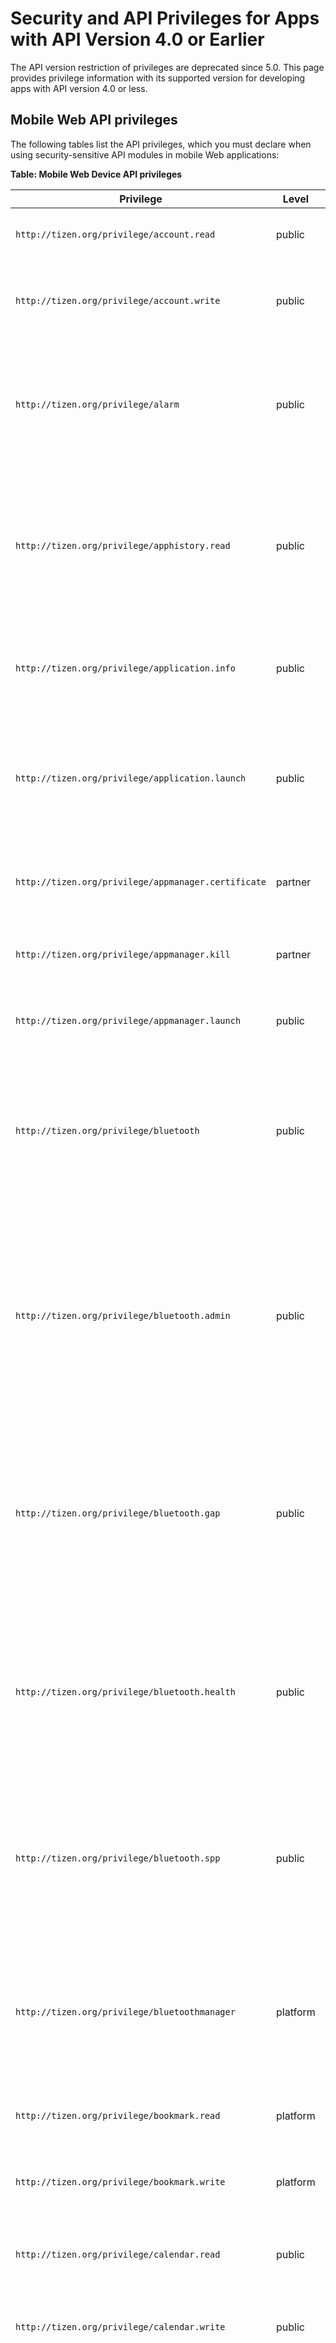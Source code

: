 # Security and API Privileges for Apps with API Version 4.0 or Earlier

The API version restriction of privileges are deprecated since 5.0. This page provides privilege information with its supported version for developing apps with API version 4.0 or less.


<a name="mobile"></a>
## Mobile Web API privileges

The following tables list the API privileges, which you must declare when using security-sensitive API modules in mobile Web applications:

**Table: Mobile Web Device API privileges**

| Privilege                                | Level    | Privacy                   | Since | Description                              |
| ---------------------------------------- | -------- | ------------------------- | ----- | ---------------------------------------- |
| `http://tizen.org/privilege/account.read` | public   | Account                   | 2.3   | The application can read accounts.       |
| `http://tizen.org/privilege/account.write` | public   | Account                   | 2.3   | The application can create, edit, and delete accounts. |
| `http://tizen.org/privilege/alarm`       | public   | -                         | 2.2.1 | The application can manage alarms by retrieving saved alarms and waking the device up at scheduled times. |
| `http://tizen.org/privilege/apphistory.read` | public   | -                         | 4.0   | The application can read the statistics of application usage, such as which applications have been used frequently or recently. |
| `http://tizen.org/privilege/application.info` | public   | -                         | 2.2.1 | The application can retrieve information related to other applications. |
| `http://tizen.org/privilege/application.launch` | public   | -                         | 2.2.1 | The application can open other applications using the application ID or application control. |
| `http://tizen.org/privilege/appmanager.certificate` | partner  | -                         | 2.2.1 | The application can retrieve specified application certificates. |
| `http://tizen.org/privilege/appmanager.kill` | partner  | -                         | 2.2.1 | The application can close other applications. |
| `http://tizen.org/privilege/appmanager.launch` | public   | -                         | 4.0   | The application can open other applications. |
| `http://tizen.org/privilege/bluetooth`   | public   | -                         | 2.4   | The application can perform unrestricted actions using Bluetooth, such as scanning for and connecting to other devices. |
| `http://tizen.org/privilege/bluetooth.admin` | public | - | 2.2.1  | The application can change Bluetooth settings, such as turning Bluetooth on or off, setting the device name, and enabling or disabling AV remote control. Deprecated since 2.4. |
| `http://tizen.org/privilege/bluetooth.gap` | public | - | 2.2.1 | The application can use the Bluetooth Generic Access Profile (GAP). As an example, it can scan and pair with devices. Deprecated since 2.4. |
| `http://tizen.org/privilege/bluetooth.health` | public | - | 2.2.1 | The application can use the Bluetooth Health Device Profile (HDP). As an example, it can send health information. Deprecated since 2.4. |
| `http://tizen.org/privilege/bluetooth.spp` | public | - | 2.2.1 | The application can use the Bluetooth Serial Port Profile (SPP). As an example, it can send serial data. Deprecated since 2.4. |
| `http://tizen.org/privilege/bluetoothmanager` | platform | -                         | 2.2.1 | The application can change Bluetooth system settings related to privacy and security, such as the visibility mode. |
| `http://tizen.org/privilege/bookmark.read` | platform | Bookmark                  | 2.2.1 | The application can read bookmarks.      |
| `http://tizen.org/privilege/bookmark.write` | platform | Bookmark                  | 2.2.1 | The application can create, edit, and delete bookmarks. |
| `http://tizen.org/privilege/calendar.read` | public   | Calendar                  | 2.2.1 | The application can read events and tasks. |
| `http://tizen.org/privilege/calendar.write` | public   | Calendar                  | 2.2.1 | The application can create, update, and delete events and tasks. |
| `http://tizen.org/privilege/call`        | public   | Call                      | 2.3   | The application can make phone calls to numbers when they are tapped without further confirmation. This can result in additional charges depending on the user's payment plan. |
| `http://tizen.org/privilege/callhistory.read` | public   | Contacts and User history | 2.2.1 | The application can read call log items. |
| `http://tizen.org/privilege/callhistory.write` | public   | Contacts and User history | 2.2.1 | The application can create, update, and delete call log items. |
| `http://tizen.org/privilege/contact.read` | public   | Contacts                  | 2.2.1 | The application can read the user profile, contacts, and contact history.<br> Contact history can include social network activity. |
| `http://tizen.org/privilege/contact.write` | public   | Contacts                  | 2.2.1 | The application can create, update, and delete the user profile, contacts, and any contact history that is related to this application.<br> Contact history can include social network activity. |
| `http://tizen.org/privilege/content.read` | public   | -                         | 2.2.1 | The application can read media content information. |
| `http://tizen.org/privilege/content.write` | public   | -                         | 2.2.1 | The application can create, update, and delete media content information. |
| `http://tizen.org/privilege/datacontrol.consumer` | public   | -                         | 2.2.1 | The application can read data exported by data control providers. |
| `http://tizen.org/privilege/datasharing` | public   | -                         | 4.0   | The application can share data with other applications. |
| `http://tizen.org/privilege/datasync`    | public   | -                         | 2.2.1 | The application can synchronize device data, such as contacts and calendar events, using the OMA DS 1.2 protocol. |
| `http://tizen.org/privilege/download`    | public   | -                         | 2.2.1 | The application can manage HTTP downloads. |
| `http://tizen.org/privilege/filesystem.read` | public   | -                         | 2.2.1 | The application can read file systems.   |
| `http://tizen.org/privilege/filesystem.write` | public   | -                         | 2.2.1 | The application can write to file systems. |
| `http://tizen.org/privilege/healthinfo`  | public   | Sensor                    | 2.3   | The application can read the user's health information gathered by device sensors, such as pedometer or heart rate monitor. |
| `http://tizen.org/privilege/ime`         | public   | -                         | 2.4   | The application can provide users with a way to enter characters and symbols into an associated text field. |
| `http://tizen.org/privilege/led`         | public   | -                         | 2.4   | The application can switch LEDs on or off, such as the LED on the front of the device and the camera flash. |
| `http://tizen.org/privilege/location`    | public   | Location                  | 2.2.1 | The application can read the user's location information. |
| `http://tizen.org/privilege/mediacontroller.client` | public   | -                         | 2.4   | The application can receive information about currently playing media from applications that are allowed to send it, and can control those applications remotely. |
| `http://tizen.org/privilege/mediacontroller.server` | public   | -                         | 2.4   | The application can send information about currently playing media to applications that are allowed to receive it, and can be controlled remotely by those applications. |
| `http://tizen.org/privilege/messaging.read` | public   | Message                   | 2.2.1 | The application can retrieve messages from message boxes or receive messages. |
| `http://tizen.org/privilege/messaging.write` | public   | Message                   | 2.2.1 | The application can write, send, sync, and remove text messages, multimedia messages, and emails. |
| `http://tizen.org/privilege/networkbearerselection` | partner  | -                         | 2.2.1 | The application can request and release a specific network connection. |
| `http://tizen.org/privilege/nfc.admin`   | public   | -                         | 2.2.1 | The application can change NFC settings, such as switching NFC on or off. Deprecated since 2.3. |
| `http://tizen.org/privilege/nfc.cardemulation` | public   | -                         | 2.3   | The application can access smart card details, such as credit card details, and allow users to make payments through NFC. |
| `http://tizen.org/privilege/nfc.common`  | public   | -                         | 2.2.1 | The application can use common NFC features. |
| `http://tizen.org/privilege/nfc.p2p`     | public   | -                         | 2.2.1 | The application can push NFC messages to other devices. |
| `http://tizen.org/privilege/nfc.tag`     | public   | -                         | 2.2.1 | The application can read and write NFC tag information. |
| `http://tizen.org/privilege/notification` | public   | -                         | 2.2.1 | The application can show and hide its own notifications and badges. |
| `http://tizen.org/privilege/package.info` | public   | -                         | 2.2.1 | The application can retrieve information about installed packages. |
| `http://tizen.org/privilege/packagemanager.install` | platform | -                         | 2.2.1 | The application can install or uninstall application packages. |
| `http://tizen.org/privilege/power`       | public   | -                         | 2.2.1 | The application can control power-related settings, such as dimming the screen. |
| `http://tizen.org/privilege/push`        | public   | -                         | 2.2.1 | The application can receive notifications from the Internet. |
| `http://tizen.org/privilege/recorder`    | public   | -                         | 4.0   | The application can record video and audio. |
| `http://tizen.org/privilege/secureelement` | public   | -                         | 2.2.1 | The application can access secure smart card chips, such as UICC/SIM, embedded secure elements, and secure SD cards. |
| `http://tizen.org/privilege/setting`     | public   | -                         | 2.2.1 | The application can change and read user settings. |
| `http://tizen.org/privilege/system`      | public   | -                         | 2.2.1 | The application can read system information. |
| `http://tizen.org/privilege/systemmanager` | partner | - | 2.2.1 | The application can read secure system information. Deprecated since 2.3.1. |
| `http://tizen.org/privilege/tee.client`  | partner  | -                         | 4.0   | The application can communicate with a Trusted Application. |
| `http://tizen.org/privilege/telephony`   | public   | -                         | 2.3.1 | The application can retrieve telephony information, such as the network and SIM card used, the IMEI, and the status of calls. |
| `http://tizen.org/privilege/volume.set`  | public   | -                         | 2.3   | The application can adjust the volume for different features, such as notification alerts, ringtones, and media. |
| `http://tizen.org/privilege/websetting`  | public   | -                         | 2.2.1 | The application can change its Web application settings, including deleting cookies. Deprecated since 2.4. |
| `http://tizen.org/privilege/widget.viewer` | public   | -                         | 3.0   | The application can show widgets, and information from their associated applications, on the home screen. |

**Table: Mobile Web W3C/HTML5 API privileges**

| Privilege                                | Level  | Privacy               | Since | Description                              |
| ---------------------------------------- | ------ | --------------------- | ----- | ---------------------------------------- |
| `http://tizen.org/privilege/internet`    | public | -                     | 2.3   | The application can access the Internet using the [WebSocket](../api/latest/w3c_api/w3c_api_m.html#websocket), [XMLHttpRequest](../api/latest/w3c_api/w3c_api_m.html#httpreq), [Server-Sent Events](../api/latest/w3c_api/w3c_api_m.html#serversent), [HTML5 Application caches](../api/latest/w3c_api/w3c_api_m.html#cache), and [Cross-Origin Resource Sharing](../api/latest/w3c_api/w3c_api_m.html#cross) APIs. |
| `http://tizen.org/privilege/mediacapture` | public | Camera and Microphone | 2.2.1 | The application can manipulate streams from cameras and microphones using the [getUserMedia](../api/latest/w3c_api/w3c_api_m.html#getusermedia) API.<br> **Privilege behavior:**<br> In the local domain, if this privilege is defined, permission is granted. Otherwise, execution is blocked. In the remote domain, if this privilege is defined, pop-up user prompt is used. Otherwise, execution is blocked. |
| `http://tizen.org/privilege/unlimitedstorage` | public | -                     | 2.2.1 | The application can use the storage with unlimited size with the [File API: Directories and System](../api/latest/w3c_api/w3c_api_m.html#directory), [File API: Writer](../api/latest/w3c_api/w3c_api_m.html#writer), [Indexed Database](../api/latest/w3c_api/w3c_api_m.html#database), and [Web SQL Database](../api/latest/w3c_api/w3c_api_m.html#sql) APIs.<br>**Privilege behavior:**<br>In the local domain, if this privilege is defined, permission is granted. Otherwise, pop-up user prompt is used. In the remote domain, pop-up user prompt is used. |
| `http://tizen.org/privilege/notification` | public | -                     | 2.2.1 | The application can display simple notifications using the [Web Notifications](../api/latest/w3c_api/w3c_api_m.html#webnoti) API.<br>**Privilege behavior:**<br>In the local domain, if this privilege is defined, permission is granted. Otherwise, pop-up user prompt is used. In the remote domain, pop-up user prompt is used. |
| `http://tizen.org/privilege/location`    | public | Location              | 2.2.1 | The application can access geographic locations using the [Geolocation](../api/latest/w3c_api/w3c_api_m.html#geo) API.<br>**Privilege behavior:**<br>In the local domain, if this privilege is defined, permission is granted. Otherwise, execution is blocked. In the remote domain, if this privilege is defined, pop-up user prompt is used. Otherwise, execution is blocked. |

**Table: Mobile Web Supplementary API privileges**

| Privilege                               | Level  | Since | Description                              |
| --------------------------------------- | ------ | ----- | ---------------------------------------- |
| `http://tizen.org/privilege/fullscreen` | public | 2.2.1 | The application can display in the full-screen mode using the [FullScreen API - Mozilla](../api/latest/w3c_api/w3c_api_m.html#fullscreen) API.<br>**Privilege behavior:**<br>If this privilege is defined, permission is granted without user interaction. Otherwise, permission is granted by user interaction. |


<a name="wearable"></a>
## Wearable Web API privileges

The following tables list the API privileges, which you must declare when using security-sensitive API modules in wearable Web applications:

**Table: Wearable Web Device API privileges**

| Privilege                                | Level    | Privacy      | Since | Description                              |
| ---------------------------------------- | -------- | ------------ | ----- | ---------------------------------------- |
| `http://tizen.org/privilege/account.read` | public   | Account      | 4.0   | The application can read accounts.       |
| `http://tizen.org/privilege/account.write` | public   | Account      | 4.0   | The application can create, edit, and delete accounts. |
| `http://tizen.org/privilege/alarm`       | public   | -            | 2.2.1 | The application can set alarms and wake up the device at scheduled times. |
| `http://tizen.org/privilege/apphistory.read` | public   | User history | 4.0   | The application can read the statistics of application usage, such as which applications have been used frequently or recently. |
| `http://tizen.org/privilege/application.info` | public   | -            | 2.2.1 | The application can retrieve information related to other applications. |
| `http://tizen.org/privilege/application.launch` | public   | -            | 2.2.1 | The application can open other applications using the application ID or application control. |
| `http://tizen.org/privilege/appmanager.certificate` | partner  | -            | 2.2.1 | The application can retrieve specified application certificates. |
| `http://tizen.org/privilege/appmanager.kill` | partner  | -            | 2.2.1 | The application can close other applications. |
| `http://tizen.org/privilege/appmanager.launch` | public   | -            | 4.0   | The application can open other applications. |
| `http://tizen.org/privilege/bluetooth`   | public   | -            | 3.0   | The application can perform unrestricted actions using Bluetooth, such as scanning for and connecting to other devices. |
| `http://tizen.org/privilege/bluetooth.admin` | public | - | 2.3.1  | The application can change Bluetooth settings, such as turning Bluetooth on or off, setting the device name, and enabling or disabling AV remote control. Deprecated since 3.0. |
| `http://tizen.org/privilege/bluetooth.gap` | public | - | 2.3.1 | The application can use the Bluetooth Generic Access Profile (GAP). As an example, it can scan and pair with devices. Deprecated since 3.0. |
| `http://tizen.org/privilege/bluetooth.health` | public | - | 2.3.1 | The application can use the Bluetooth Health Device Profile (HDP). As an example, it can send health information. Deprecated since 3.0. |
| `http://tizen.org/privilege/bluetooth.spp` | public | - | 2.3.1 | The application can use the Bluetooth Serial Port Profile (SPP). As an example, it can send serial data. Deprecated since 3.0. |
| `http://tizen.org/privilege/bluetoothmanager` | platform | -            | 2.3.1 | The application can change Bluetooth system settings related to privacy and security, such as the visibility mode. |
| `http://tizen.org/privilege/calendar.read` | public   | Calendar     | 4.0   | The application can read events and tasks. |
| `http://tizen.org/privilege/calendar.write` | public   | Calendar     | 4.0   | The application can create, update, and delete events and tasks. |
| `http://tizen.org/privilege/call`        | public   | Call         | 2.2.1 | The application can make phone calls to numbers when they are tapped without further confirmation. |
| `http://tizen.org/privilege/contact.read` | public   | Contacts     | 4.0   | The application can read your profile, contacts, and contact history.<br> Contact history can include social network activity. |
| `http://tizen.org/privilege/contact.write` | public   | Contacts     | 4.0   | The application can create, update, and delete your profile, contacts, and any contact history that is related to this application.<br> Contact history can include social network activity. |
| `http://tizen.org/privilege/content.read` | public   | -            | 2.2.1 | The application can read media content information. |
| `http://tizen.org/privilege/content.write` | public   | -            | 2.2.1 | The application can create, update, and delete media content information. |
| `http://tizen.org/privilege/datacontrol.consumer` | public   | -            | 2.3.2 | The application can read data exported by data control providers. |
| `http://tizen.org/privilege/datasharing` | public   | -            | 4.0   | The application can share data with other applications. |
| `http://tizen.org/privilege/download`    | public   | -            | 2.2.1 | The application can manage HTTP downloads. |
| `http://tizen.org/privilege/filesystem.read` | public   | -            | 2.2.1 | The application can read file systems.   |
| `http://tizen.org/privilege/filesystem.write` | public   | -            | 2.2.1 | The application can write to file systems. |
| `http://tizen.org/privilege/healthinfo`  | public   | Sensor       | 2.2.1 | The application can read the user's health information gathered by device sensors, such as pedometer or heart rate monitor. |
| `http://tizen.org/privilege/ime`         | public   | -            | 3.0   | The application can provide users with a way to enter characters and symbols into an associated text field. |
| `http://tizen.org/privilege/led`         | public   | -            | 3.0   | The application can switch LEDs on or off, such as the LED on the front of the device and the camera flash. |
| `http://tizen.org/privilege/location`    | public   | Location     | 2.2.1 | The application can read the user's location information. |
| `http://tizen.org/privilege/mediacontroller.client` | public   | -            | 3.0   | The application can receive information about currently playing media from applications that are allowed to send it, and can control those applications remotely. |
| `http://tizen.org/privilege/mediacontroller.server` | public   | -            | 3.0   | The application can send information about currently playing media to applications that are allowed to receive it, and can be controlled remotely by those applications. |
| `http://tizen.org/privilege/nfc.admin`   | public   | -            | 2.3.1 | The application can change NFC settings, such as switching NFC on or off. Deprecated since 2.3. |
| `http://tizen.org/privilege/nfc.cardemulation` | public   | -            | 2.3.1 | The application can access smart card details, such as credit card details, and allow users to make payments through NFC. |
| `http://tizen.org/privilege/nfc.common`  | public   | -            | 2.3.1 | The application can use common NFC features. |
| `http://tizen.org/privilege/nfc.p2p`     | public   | -            | 2.3.1 | The application can push NFC messages to other devices. |
| `http://tizen.org/privilege/nfc.tag`     | public   | -            | 2.3.1 | The application can read and write NFC tag information. |
| `http://tizen.org/privilege/notification` | public   | -            | 2.2.1 | The application can show and hide its own notifications and badges. |
| `http://tizen.org/privilege/package.info` | public   | -            | 2.2.1 | The application can retrieve information about installed packages. |
| `http://tizen.org/privilege/packagemanager.install` | platform | -            | 2.2.1 | The application can install or uninstall application packages. |
| `http://tizen.org/privilege/power`       | public   | -            | 2.2.1 | The application can control power-related settings, such as dimming the screen. |
| `http://tizen.org/privilege/push`        | public   | -            | 2.2.1 | The application can receive notifications from the Internet. |
| `http://tizen.org/privilege/recorder`    | public   | Microphone   | 4.0   | The application can record video and audio. |
| `http://tizen.org/privilege/secureelement` | public   | -            | 2.3.1 | The application can access secure smart card chips, such as UICC/SIM, embedded secure elements, and secure SD cards. |
| `http://tizen.org/privilege/setting`     | public   | -            | 2.2.1 | The application can change and read user settings. |
| `http://tizen.org/privilege/system`      | public   | -            | 2.2.1 | The application can read system information. |
| `http://tizen.org/privilege/systemmanager` | partner | - | 2.2.1 | The application can read secure system information. Deprecated since 2.3.1. |
| `http://tizen.org/privilege/tee.client`  | partner  | -            | 4.0   | The application can communicate with a Trusted Application. |
| `http://tizen.org/privilege/telephony`   | public   | -            | 2.3.1 | The application can retrieve telephony information, such as the network and SIM card used, the IMEI, and the status of calls. |
| `http://tizen.org/privilege/volume.set`  | public   | -            | 2.2.1 | The application can adjust the volume for different features, such as notification alerts, ringtones, and media. |
| `http://tizen.org/privilege/widget.viewer` | public   | -            | 2.3.2 | The application can show widgets, and information from their associated applications, on the home screen. |

**Table: Wearable Web W3C/HTML5 API privileges**

| Privilege                                | Level  | Privacy               | Since | Description                              |
| ---------------------------------------- | ------ | --------------------- | ----- | ---------------------------------------- |
| `http://tizen.org/privilege/internet`    | public | -                     | 2.2.1 | The application can access the Internet using the [WebSocket](../api/latest/w3c_api/w3c_api_w.html#websocket), [XMLHttpRequest](../api/latest/w3c_api/w3c_api_w.html#httpreq), and [Cross-Origin Resource Sharing](../api/latest/w3c_api/w3c_api_w.html#cross) APIs. |
| `http://tizen.org/privilege/mediacapture` | public | Camera and Microphone | 2.2.1 | The application can manipulate streams from cameras and microphones using the [getUserMedia](../api/latest/w3c_api/w3c_api_w.html#getusermedia) API.<br>**Privilege behavior:**<br>In the local domain, if this privilege is defined, permission is granted. Otherwise, execution is blocked. In the remote domain, if this privilege is defined, pop-up user prompt is used. Otherwise, execution is blocked. |
| `http://tizen.org/privilege/unlimitedstorage` | public | -                     | 2.2.1 | The application can use the storage with unlimited size with the [Indexed Database](../api/latest/w3c_api/w3c_api_w.html#database) API.<br>**Privilege behavior:**<br>In the local domain, if this privilege is defined, permission is granted. Otherwise, pop-up user prompt is used. In the remote domain, pop-up user prompt is used. |
| `http://tizen.org/privilege/location`    | public | Location              | 2.2.1 | The application can access geographic locations using the [Geolocation](../api/latest/w3c_api/w3c_api_w.html#geo) API.<br>**Privilege behavior:**<br>In the local domain, if this privilege is defined, permission is granted. Otherwise, execution is blocked. In the remote domain, if this privilege is defined, pop-up user prompt is used. Otherwise, execution is blocked. |

**Table: Wearable Web Supplementary API privileges**

| Privilege                                | Level  | Privacy               | Since | Description                              |
| ---------------------------------------- | ------ | --------------------- | ----- | ---------------------------------------- |
| `http://tizen.org/privilege/camera`      | public | Camera and Microphone | 2.2.1 | The application can capture video and image on a target device using the [Camera API (Tizen Extension)](../api/latest/w3c_api/w3c_api_w.html#camera) (Video Recording and Image Capture) API.<br>**Privilege behavior:**<br>In the local domain, if this privilege is defined, permission is granted. Otherwise, execution is blocked. In the remote domain, execution is blocked. |
| `http://tizen.org/privilege/audiorecorder` | public | Microphone            | 2.2.1 | The application can record an audio stream on a target device using the [Camera API (Tizen Extension)](../api/latest/w3c_api/w3c_api_w.html#camera) (Audio Recording) API.<br>**Privilege behavior:**<br>In the local domain, if this privilege is defined, permission is granted. Otherwise, execution is blocked. In the remote domain, execution is blocked. |


<a name="tv"></a>
## TV Web API privileges

The following tables list the API privileges, which you must declare when using security-sensitive API modules in TV Web applications.

**Table: TV Web Device API privileges**

| Privilege                                | Level    | Since | Description                              |
| ---------------------------------------- | -------- | ----- | ---------------------------------------- |
| `http://tizen.org/privilege/alarm`       | public   | 3.0   | The application can retrieve saved alarms and wake up the device at scheduled times. |
| `http://tizen.org/privilege/apphistory.read` | public   | 4.0   | The application can read the statistics of application usage, such as which applications have been used frequently or recently. |
| `http://tizen.org/privilege/application.info` | public   | 3.0   | The application can retrieve information related to other applications. |
| `http://tizen.org/privilege/application.launch` | public   | 3.0   | The application can open other applications using the application ID or application control. |
| `http://tizen.org/privilege/appmanager.certificate` | partner  | 3.0   | The application can retrieve specified application certificates. |
| `http://tizen.org/privilege/appmanager.kill` | partner  | 3.0   | The application can close other applications. |
| `http://tizen.org/privilege/appmanager.launch` | public   | 4.0   | The application can open other applications. |
| `http://tizen.org/privilege/content.read` | public   | 3.0   | The application can read media content information. |
| `http://tizen.org/privilege/content.write` | public   | 3.0   | The application can change media information. This information can be used by other applications. |
| `http://tizen.org/privilege/datacontrol.consumer` | public   | 3.0   | The application can read data exported by data control providers. |
| `http://tizen.org/privilege/datasharing` | public   | 4.0   | The application can share data with other applications. |
| `http://tizen.org/privilege/download`    | public   | 3.0   | The application can manage HTTP downloads. This can result in additional charges depending on the user's payment plan. |
| `http://tizen.org/privilege/filesystem.read` | public   | 3.0   | The application can read file systems.   |
| `http://tizen.org/privilege/filesystem.write` | public   | 3.0   | The application can write to file systems. |
| `http://tizen.org/privilege/internet`    | public   | 3.0   | The application can access the Internet. This may result in additional charges depending on your payment plan. |
| `http://tizen.org/privilege/keymanager` | public | 2.4 | The application can save keys, certificates, and data to, and retrieve and delete them from, password-protected storage. Checking the statuses of certificates while connected to a mobile network may result in additional charges depending on user's payment plan. Deprecated since 3.0. |
| `http://tizen.org/privilege/led`         | public   | 3.0   | The application can switch LEDs on or off, such as the LED on the front of the device and the camera flash. |
| `http://tizen.org/privilege/mediacapture` | public   | 3.0   | The application can capture video and audio data. |
| `http://tizen.org/privilege/package.info` | public   | 3.0   | The application can retrieve information about installed packages. |
| `http://tizen.org/privilege/packagemanager.install` | platform | 3.0   | The application can install or uninstall application packages. |
| `http://tizen.org/privilege/push`        | public   | 3.0   | The application can receive notifications from the Internet. This can result in additional charges depending on the user's payment plan. |
| `http://tizen.org/privilege/recorder`    | public   | 4.0   | The application can record video and audio. |
| `http://tizen.org/privilege/system`      | public   | 3.0   | The application can read system information. |
| `http://tizen.org/privilege/systemmanager` | partner | 2.3 | The application can read secure system information. Deprecated since 2.4. |
| `http://tizen.org/privilege/tee.client`  | partner  | 4.0   | The application can communicate with a Trusted Application. |
| `http://tizen.org/privilege/telephony`   | public   | 3.0   | The application can retrieve telephony information, such as the network and SIM card used, the IMEI, and the status of calls. |
| `http://tizen.org/privilege/tv.audio`    | public   | 3.0   | The application can change the volume, enable and disable the silent mode, detect volume changes, and play beeps. |
| `http://tizen.org/privilege/tv.display`  | public   | 3.0   | The application can check whether a device supports 3D and read information about the 3D mode. |
| `http://tizen.org/privilege/tv.inputdevice` | public   | 3.0   | The application can capture the key events of an input device, such as TV remote control, and release key grabbing. |
| `http://tizen.org/privilege/tv.window`   | public   | 3.0   | The application can embed the display of a video source, specify the size, and show or hide the embedded display. |
| `http://tizen.org/privilege/volume.set`  | public   | 3.0   | The application can adjust the volume for different features, such as notification alerts, ringtones, and media. |

**Table: TV Web W3C/HTML5 API privileges**

| Privilege                                | Level  | Since | Description                              |
| ---------------------------------------- | ------ | ----- | ---------------------------------------- |
| `http://tizen.org/privilege/unlimitedstorage` | public | 3.0   | The application can use the storage with unlimited size with the [Indexed Database](../api/latest/w3c_api/w3c_api_tv.html#database) API.<br> **Privilege behavior:**<br> - In the local domain, if this privilege is defined, permission is granted. Otherwise, pop-up user prompt is used.<br> - In the remote domain, pop-up user prompt is used. |

**Table: TV Web Supplementary API privileges**

| Privilege                                | Level  | Since | Description                              |
| ---------------------------------------- | ------ | ----- | ---------------------------------------- |
| `http://tizen.org/privilege/fullscreen`  | public   | 3.0   | The application can use the full screen view. |


<a name="nonAPI"></a>
## Non-API bound privileges

Tizen application privileges are loosely bound to APIs, so most of the privileges can be identified by the APIs that the application calls. However, there are some privileges that are not coupled with the Tizen APIs. To allow easy identification, those privileges are mapped to corresponding system resources that are similar to other privileges.

The following table lists the non-API bound privileges:

**Table: Non-API bound privileges**

| Privilege      | Level          | Privacy        | Since          | Description    |
|---------------|---------------|-----------------|----------------|-----------------|
| `http://tizen.org/privilege/mediastorage` | public | Storage | 4.0 | When you connect the device to a computer (Windows&reg; or macOS) through USB, you can access a dedicated media storage area shown as massive media storage. This region of the storage is called media storage and is usually used for multimedia files, such as photos, videos, and music files. Since this storage area is used for user private data, access to it must be protected with a privilege.<br> If your application does not have this privilege, no file operations into the media storage area succeed and you receive a permission denied error. If you have this privilege, you can read and write directories and files, create new files, and delete files in the storage area.      |
| `http://tizen.org/privilege/externalstorage` | public | Storage | 4.0 | Similar to the media storage, many devices support external storages, such as MicroSD card or USB memory. As with the media storage, the access to an external storage must be protected with a privilege.<br> If your application does not have this privilege, all file operations fail with a permission denied error. If you have this privilege, you have full access to the external storage. |
